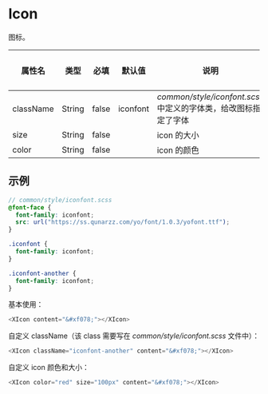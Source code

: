 # Icon

图标。

| 属性名 | 类型 | 必填 | 默认值 | 说明 | 微信 | 支付宝 | 百度 | 快应用 |
| --- | --- | --- | --- | --- | --- | --- | --- | --- |
| className | String | false | iconfont | *common/style/iconfont.scss* 中定义的字体类，给改图标指定了字体 | true | true | true | true |
| size  | String | false |  | icon 的大小 | true | true | true | true |
| color | String | false |  | icon 的颜色 | true | true | true | true |

## 示例

```scss
// common/style/iconfont.scss
@font-face {
  font-family: iconfont;
  src: url("https://ss.qunarzz.com/yo/font/1.0.3/yofont.ttf");
}

.iconfont {
  font-family: iconfont;
}

.iconfont-another {
  font-family: iconfont;
}
```

基本使用：

```js
<XIcon content="&#xf078;"></XIcon>
```

自定义 className（该 class 需要写在 *common/style/iconfont.scss* 文件中）：

```js
<XIcon className="iconfont-another" content="&#xf078;"></XIcon>
```

自定义 icon 颜色和大小：

```js
<XIcon color="red" size="100px" content="&#xf078;"></XIcon>
```